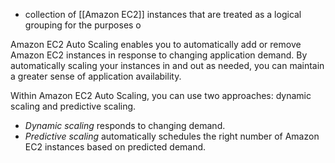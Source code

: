 - collection of [[Amazon EC2]] instances that are treated as a logical grouping for the purposes o

Amazon EC2 Auto Scaling enables you to automatically add or remove Amazon EC2 instances in response to changing application demand. By automatically scaling your instances in and out as needed, you can maintain a greater sense of application availability.

Within Amazon EC2 Auto Scaling, you can use two approaches: dynamic scaling and predictive scaling.

- _Dynamic scaling_ responds to changing demand. 
- _Predictive scaling_ automatically schedules the right number of Amazon EC2 instances based on predicted demand.